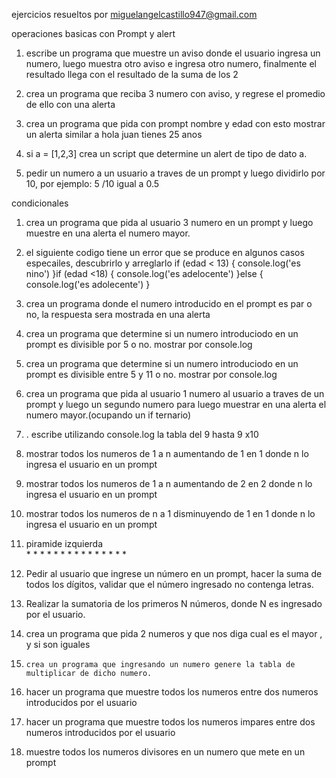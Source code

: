 ejercicios resueltos
por miguelangelcastillo947@gmail.com

operaciones basicas con Prompt y alert

1.  escribe un programa que muestre un aviso donde el usuario ingresa un numero,
    luego muestra otro aviso e ingresa otro numero, finalmente
    el resultado llega con el resultado de la suma de los 2

2. crea un programa que reciba 3 numero con aviso, y regrese el promedio de ello con una alerta

3. crea un programa que pida con prompt nombre y edad
   con esto mostrar un alerta similar a hola juan tienes 25 anos

4. si a = [1,2,3] crea un script que determine un alert de tipo de dato a.

5. pedir un numero a un usuario a traves de un prompt y luego dividirlo por 10, por ejemplo: 5 /10 igual a 0.5


condicionales

1. crea un programa que pida al usuario 3 numero en un prompt y luego muestre en una alerta 
 el numero mayor.

2. el siguiente codigo tiene un error que se produce en algunos casos especailes, descubrirlo y arreglarlo
 if (edad < 13) {
     console.log('es nino')
 }if (edad <18) {
     console.log('es adelocente')
 }else {
     console.log('es adolecente')
 }

3. crea un programa donde el numero introducido en el prompt 
 es par o no, la respuesta sera mostrada en una alerta

4. crea un programa que determine si un numero introduciodo en un prompt es divisible por 5 o no. mostrar por console.log

5. crea un programa que determine si un numero introduciodo en un prompt es divisible entre 5 y 11 o no. mostrar por console.log

6. crea un programa que pida al usuario 1 numero al usuario a traves de un prompt y luego un segundo
  numero para luego muestrar en una alerta el numero mayor.(ocupando un if ternario)
  
7. . escribe utilizando console.log la tabla del 9 hasta 9 x10

8. mostrar todos los numeros de 1 a n aumentando de 1 en 1 donde n lo ingresa el usuario en un prompt

9. mostrar todos los numeros de 1 a n aumentando de 2 en 2 donde n lo ingresa el usuario en un prompt

10. mostrar todos los numeros de n a 1 disminuyendo de 1 en 1 donde n lo ingresa el usuario en un prompt

11. piramide izquierda        
        * 
        * * 
        * * * 
        * * * * 
        * * * * * 


12. Pedir al usuario que ingrese un número en un prompt,
    hacer la suma de todos los dígitos,
    validar que el número ingresado no contenga letras.


13.  Realizar la sumatoria de los primeros N números,
     donde N es ingresado por el usuario.


14. crea un programa que pida 2 numeros y que nos diga cual es el mayor , y si son iguales

15.     crea un programa que ingresando un numero genere la tabla de multiplicar de dicho numero.

16.  hacer un programa que muestre todos los numeros 
 entre dos numeros introducidos por el usuario


17.   hacer un programa que muestre todos los numeros impares
 entre dos numeros introducidos por el usuario


18. muestre todos los numeros divisores en un numero que mete en un prompt



